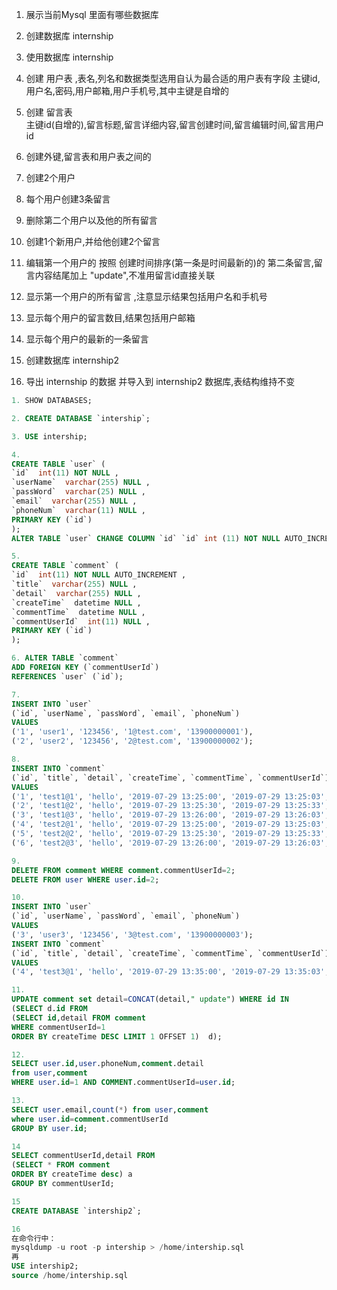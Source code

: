 1. 展示当前Mysql 里面有哪些数据库

2. 创建数据库  internship

3. 使用数据库  internship

4. 创建 用户表 ,表名,列名和数据类型选用自认为最合适的用户表有字段 主键id,用户名,密码,用户邮箱,用户手机号,其中主键是自增的

5. 创建 留言表  
   主键id(自增的),留言标题,留言详细内容,留言创建时间,留言编辑时间,留言用户id

6. 创建外键,留言表和用户表之间的

7. 创建2个用户   
       
8. 每个用户创建3条留言  
9.  删除第二个用户以及他的所有留言  

10. 创建1个新用户,并给他创建2个留言
11. 编辑第一个用户的 按照 创建时间排序(第一条是时间最新的)的 第二条留言,留言内容结尾加上 "update",不准用留言id直接关联

12. 显示第一个用户的所有留言 ,注意显示结果包括用户名和手机号

13.  显示每个用户的留言数目,结果包括用户邮箱

14.  显示每个用户的最新的一条留言

15.  创建数据库  internship2

16. 导出  internship 的数据 并导入到  internship2 数据库,表结构维持不变


```sql
1. SHOW DATABASES;

2. CREATE DATABASE `intership`;

3. USE intership;

4. 
CREATE TABLE `user` (
`id`  int(11) NOT NULL ,
`userName`  varchar(255) NULL ,
`passWord`  varchar(25) NULL ,
`email`  varchar(255) NULL ,
`phoneNum`  varchar(11) NULL ,
PRIMARY KEY (`id`)
);
ALTER TABLE `user` CHANGE COLUMN `id` `id` int (11) NOT NULL AUTO_INCREMENT;

5. 
CREATE TABLE `comment` (
`id`  int(11) NOT NULL AUTO_INCREMENT ,
`title`  varchar(255) NULL ,
`detail`  varchar(255) NULL ,
`createTime`  datetime NULL ,
`commentTime`  datetime NULL ,
`commentUserId`  int(11) NULL ,
PRIMARY KEY (`id`)
);

6. ALTER TABLE `comment` 
ADD FOREIGN KEY (`commentUserId`) 
REFERENCES `user` (`id`);

7. 
INSERT INTO `user` 
(`id`, `userName`, `passWord`, `email`, `phoneNum`) 
VALUES 
('1', 'user1', '123456', '1@test.com', '13900000001'),
('2', 'user2', '123456', '2@test.com', '13900000002');

8.
INSERT INTO `comment` 
(`id`, `title`, `detail`, `createTime`, `commentTime`, `commentUserId`) 
VALUES 
('1', 'test1@1', 'hello', '2019-07-29 13:25:00', '2019-07-29 13:25:03', '1'),
('2', 'test1@2', 'hello', '2019-07-29 13:25:30', '2019-07-29 13:25:33', '1'),
('3', 'test1@3', 'hello', '2019-07-29 13:26:00', '2019-07-29 13:26:03', '1'),
('4', 'test2@1', 'hello', '2019-07-29 13:25:00', '2019-07-29 13:25:03', '2'),
('5', 'test2@2', 'hello', '2019-07-29 13:25:30', '2019-07-29 13:25:33', '2'),
('6', 'test2@3', 'hello', '2019-07-29 13:26:00', '2019-07-29 13:26:03', '2');

9.
DELETE FROM comment WHERE comment.commentUserId=2;
DELETE FROM user WHERE user.id=2;

10.
INSERT INTO `user` 
(`id`, `userName`, `passWord`, `email`, `phoneNum`) 
VALUES 
('3', 'user3', '123456', '3@test.com', '13900000003');
INSERT INTO `comment` 
(`id`, `title`, `detail`, `createTime`, `commentTime`, `commentUserId`) 
VALUES 
('4', 'test3@1', 'hello', '2019-07-29 13:35:00', '2019-07-29 13:35:03', '3');

11.
UPDATE comment set detail=CONCAT(detail," update") WHERE id IN
(SELECT d.id FROM 
(SELECT id,detail FROM comment 
WHERE commentUserId=1 
ORDER BY createTime DESC LIMIT 1 OFFSET 1)  d);

12.
SELECT user.id,user.phoneNum,comment.detail 
from user,comment 
WHERE user.id=1 AND COMMENT.commentUserId=user.id;

13.
SELECT user.email,count(*) from user,comment
where user.id=comment.commentUserId
GROUP BY user.id;

14
SELECT commentUserId,detail FROM
(SELECT * FROM comment
ORDER BY createTime desc) a
GROUP BY commentUserId;

15
CREATE DATABASE `intership2`;

16
在命令行中：
mysqldump -u root -p intership > /home/intership.sql 
再
USE intership2;
source /home/intership.sql
```